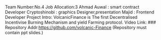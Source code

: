 Team Number:No.4
Job Allocation:3
Ahmad Auwal : smart contract Developer
Cryptoshinobi : graphics Designer,presentation
Majid : Frontend Developer
Project Intro: VolcanicFinance is The first Decentralised Incentivise Burning Mechanism and yield Farming protocol.
Video Link: ###
Repository Addr:https://github.com/volcanic-Finance
(Repository must contain ppt slides.)
